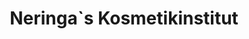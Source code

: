 ---
title: "Neringa`s Kosmetikinstitut"
url: /ludwigshafen-am-rhein/neringa-s-kosmetikinstitut/
shop: Kosmetik
---